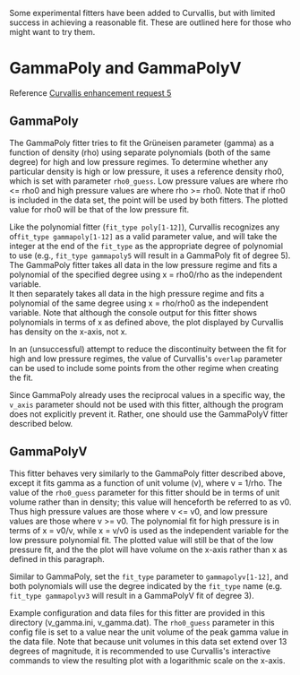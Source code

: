 Some experimental fitters have been added to Curvallis, but with limited success in achieving a reasonable fit.  These 
are outlined here for those who might want to try them.

# GammaPoly and GammaPolyV
Reference [Curvallis enhancement request 5](https://github.com/LLNL/Curvallis/issues/5)

## GammaPoly
The GammaPoly fitter tries to fit the Gr&#252;neisen parameter (gamma) as a function of density (rho) using separate 
polynomials (both of the same degree) for high and low pressure regimes.  To determine whether any particular density is 
high or low pressure, it uses a reference density rho0, which is set with parameter `rho0_guess`.  Low 
pressure values are where rho <= rho0 and high pressure values are where rho >= rho0.  Note that if rho0 is included in 
the data set, the point will be used by both fitters.  The plotted value for rho0 will be that of the low pressure fit.

Like the polynomial fitter (`fit_type poly[1-12]`), Curvallis recognizes any of`fit_type gammapoly[1-12]` as 
a valid parameter value, and will take the integer at the end of the `fit_type` as the appropriate degree of polynomial 
to use (e.g., `fit_type gammapoly5` will result in a GammaPoly fit of degree 5). The GammaPoly fitter takes all data 
in the low pressure regime and fits a polynomial of the specified degree using x = rho0/rho as the independent variable.  
It then separately takes all data in the high pressure regime and fits a polynomial of the same degree using x = rho/rho0 
as the independent variable.  Note that although the console output for this fitter shows polynomials in terms of x as 
defined above, the plot displayed by Curvallis has density on the x-axis, not x.

In an (unsuccessful) attempt to reduce the discontinuity between the fit for high and low pressure regimes, the value
of Curvallis's `overlap` parameter can be used to include some points from the other regime when creating the fit.

Since GammaPoly already uses the reciprocal values in a specific way, the `v_axis` parameter should not be used with 
this fitter, although the program does not explicitly prevent it.  Rather, one should use the GammaPolyV fitter 
described below.

## GammaPolyV
This fitter behaves very similarly to the GammaPoly fitter described above, except it fits gamma as a function of unit 
volume (v), where v = 1/rho.  The value of the `rho0_guess` parameter for this fitter should be in terms of unit volume 
rather than in density; this value will henceforth be referred to as v0.  Thus high pressure values are 
those where v <= v0, and low pressure values are those where v >= v0. The polynomial fit for high pressure is in terms 
of x = v0/v, while x = v/v0 is used as the independent variable for the low pressure polynomial fit.  The plotted value 
will still be that of the low pressure fit, and the the plot will have volume on the x-axis rather than x as defined in
this paragraph.

Similar to GammaPoly, set the `fit_type` parameter to `gammapolyv[1-12]`, and both polynomials will use the degree
indicated by the `fit_type` name  (e.g. `fit_type gammapolyv3` will result in a GammaPolyV fit of degree 3).  

Example configuration and data files for this fitter are provided in this directory (v_gamma.ini, v_gamma.dat).  The 
`rho0_guess` parameter in this config file is set to a value near the unit volume of the peak gamma value in the data 
file.  Note that because unit volumes in this data set extend over 13 degrees of magnitude, it is recommended to use 
Curvallis's interactive commands to view the resulting plot with a logarithmic scale on the x-axis.  